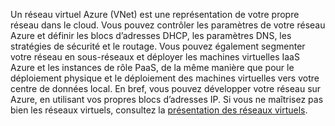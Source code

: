 Un réseau virtuel Azure (VNet) est une représentation de votre propre réseau dans le cloud. Vous pouvez contrôler les paramètres de votre réseau Azure et définir les blocs d’adresses DHCP, les paramètres DNS, les stratégies de sécurité et le routage. Vous pouvez également segmenter votre réseau en sous-réseaux et déployer les machines virtuelles IaaS Azure et les instances de rôle PaaS, de la même manière que pour le déploiement physique et le déploiement des machines virtuelles vers votre centre de données local. En bref, vous pouvez développer votre réseau sur Azure, en utilisant vos propres blocs d’adresses IP. Si vous ne maîtrisez pas bien les réseaux virtuels, consultez la [présentation des réseaux virtuels](../articles/virtual-network/virtual-networks-overview.md).

<!---HONumber=AcomDC_0323_2016-->